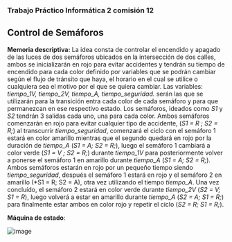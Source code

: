 ### Trabajo Práctico Informática 2 comisión 12

## Control de Semáforos

__Memoria descriptiva:__ La idea consta de controlar el encendido y apagado de las luces de dos semáforos ubicados en la intersección de dos calles, ambos se inicializarán en rojo para evitar accidentes y tendrán su tiempo de encendido para cada color definido por variables que se podrán cambiar según el flujo de tránsito que haya, el horario en el cual se utilice o cualquiera sea el motivo por el que se quiera cambiar. Las variables: *tiempo_1V, tiempo_2V, tiempo_A, tiempo_seguridad.* serán las que se utilizarán para la transición entra cada color de cada semáforo y para que permanezcan en ese respectivo estado. Los semáforos, ideados como *S1* y *S2* tendrán 3 salidas cada uno, una para cada color.
Ambos semáforos comenzarán en rojo para evitar cualquier tipo de accidente, (*S1 = R ; S2 = R;*) al transcurrir *tiempo_seguridad*, comenzará el ciclo con el semáforo 1 estará en color amarillo mientras que el segundo quedará en rojo por la duración de *tiempo_A* (*S1 = A; S2 = R;*), luego el semáforo 1 cambiará a color verde (*S1 = V ; S2 = R;*) durante *tiempo_1V* para posteriormente volver a ponerse el semáforo 1 en amarillo durante *tiempo_A* (*S1 = A; S2 = R;*). Ambos semáforos estarán en rojo por un pequeño tiempo siendo *tiempo_seguridad*, después el semáforo 1 estará en rojo y el semáforo 2 en amarillo (*S1 = R; S2 = A), otra vez utilizando el tiempo *tiempo_A*. Una vez concluído, el semáforo 2 estará en color verde durante *tiempo_2V* (*S2 = V; S1 = R*), luego volverá a estar en amarillo durante *tiempo_A* (*S2 = A; S1 = R;*) para finalmente estar ambos en color rojo y repetir el ciclo (*S2 = R; S1 = R;*).

__Máquina de estado__:

![image](https://user-images.githubusercontent.com/82192142/141989912-cb3609a6-a818-4dec-b3c8-f9e7682d2ff0.png)
